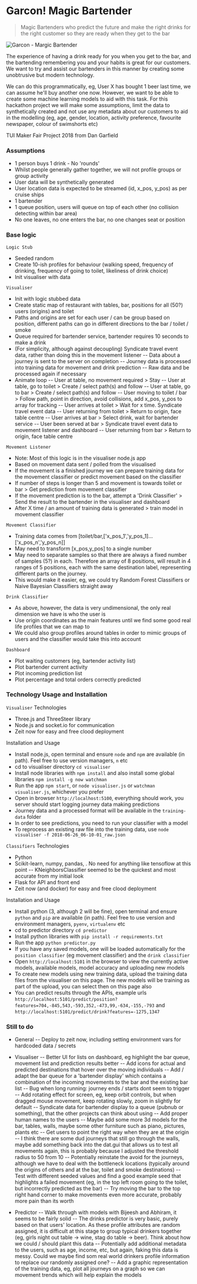 # Garcon! Magic Bartender
> Magic Bartenders who predict the future and make the right drinks for the right customer so they are ready when they get to the bar

![Garcon - Margic Bartender](https://image.ibb.co/hOxcH8/garcon_example.png)

The experience of having a drink ready for you when you get to the bar, and the bartending remembering you and your habits is great for our customers. We want to try and assist our bartenders in this manner by creating some unobtrusive but modern technology.

We can do this programmatically, eg, User X has bought 1 beer last time, we can assume he'll buy another one now. However, we want to be able to create some machine learning models to aid with this task. For this hackathon project we will make some assumptions, limit the data to synthetically created and not use any metadata about our customers to aid in the modelling (eg, age, gender, location, activity preference, favourite newspaper, colour of swimshorts etc)

TUI Maker Fair Project 2018 from Dan Garfield


### Assumptions
- 1 person buys 1 drink - No 'rounds'
- Whilst people generally gather together, we will not profile groups or group activity
- User data will be synthetically generated
- User location data is expected to be streamed (id, x_pos, y_pos) as per cruise ships
- 1 bartender
- 1 queue position, users will queue on top of each other (no collision detecting within bar area)
- No one leaves, no one enters the bar, no one changes seat or position

### Base logic
`Logic Stub`
- Seeded random
- Create 10-ish profiles for behaviour (walking speed, frequency of drinking, frequency of going to toilet, likeliness of drink choice)
- Init visualiser with data

`Visualiser`
- Init with logic stubbed data
- Create static map of restaurant with tables, bar, positions for all (50?) users (origins) and toilet
- Paths and origins are set for each user / can be group based on position, different paths can go in different directions to the bar / toilet / smoke
- Queue required for bartender service, bartender requires 10 seconds to make a drink
- (For simplicity, although against decoupling) Syndicate travel event data, rather than doing this in the movement listener
-- Data about a journey is sent to the server on completion
-- Journey data is processed into training data for movement and drink prediction
-- Raw data and be processed again if necessary
- Animate loop
-- User at table, no movement required > Stay
-- User at table, go to toilet > Create / select path(s) and follow
-- User at table, go to bar > Create / select path(s) and follow
-- User moving to toilet / bar > Follow path, point in direction, avoid collisions, add x_pos, y_pos to array for tracking
-- User arrives at toilet > Wait for x time. Syndicate travel event data
-- User returning from toilet > Return to origin, face table centre
-- User arrives at bar > Select drink, wait for bartender service
-- User been served at bar > Syndicate travel event data to movement listener and dashboard
-- User returning from bar > Return to origin, face table centre


`Movement Listener`
- Note: Most of this logic is in the visualiser node.js app
- Based on movement data sent / polled from the visualised
- If the movement is a finished journey we can prepare training data for the movement classifier or predict movement based on the classifier
- If number of steps is longer than 5 and movement is towards toilet or bar > Get prediction from movement classifier
- If the movement prediction is to the bar, attempt a 'Drink Classifier' > Send the result to the bartender in the visualiser and dashboard
- After X time / an amount of training data is generated > train model in movement classifier

`Movement Classifier`
- Training data comes from [toilet/bar,['x_pos_1','y_pos_1]...['x_pos_n','y_pos_n]]
- May need to transform [x_pos,y_pos] to a single number
- May need to separate samples so that there are always a fixed number of samples (5?) in each. Therefore an array of 8 positions, will result in 4 ranges of 5 positions, each with the same destination label, representing different parts on the journey.
- This would make it easier, eg, we could try Random Forest Classifiers or Naive Bayesian Classifiers straight away

`Drink Classifier`
- As above, however, the data is very undimensional, the only real dimension we have is who the user is
- Use origin coordinates as the main features until we find some good real life profiles that we can map to
- We could also group profiles around tables in order to mimic groups of users and the classifier would take this into account

`Dashboard`
- Plot waiting customers (eg, bartender activity list)
- Plot bartender current activity
- Plot incoming prediction list
- Plot percentage and total orders correctly predicted

### Technology Usage and Installation
`Visualiser`
Technologies
- Three.js and ThreeSteer library
- Node.js and socket.io for communication
- Zeit now for easy and free clood deployment

Installation and Usage
- Install node.js, open terminal and ensure `node` and `npm` are available (in path). Feel free to use version managers, `n` etc
- cd to visualiser directory `cd visualiser`
- Install node libraries with `npm install` and also install some global libraries `npm install -g now watchman`
- Run the app `npm start`, or `node visualiser.js` or `watchman visualiser.js`, whichever you prefer
- Open in browser `http://localhost:5100`, everything should work, you server should start logging journey data making predictions
- Journey data and a processed format will be available in the `training-data` folder
- In order to see predictions, you need to run your classifier with a model
- To reprocess an existing raw file into the training data, use `node visualiser -f 2018-06-26_06-10-01_raw.json`

`Classifiers`
Technologies
- Python
- Scikit-learn, numpy, pandas, . No need for anything like tensoflow at this point
-- KNeighborsClassifier seemed to be the quickest and most accurate from my initial look
- Flask for API and front end
- Zeit now (and docker) for easy and free clood deployment

Installation and Usage
- Install python (3, although 2 will be fine), open terminal and ensure `python` and `pip` are available (in path). Feel free to use version and environment managers, `pyenv`, `virtualenv` etc
- cd to predictor directory `cd predictor`
- Install python libraries with `pip install -r requirements.txt`
- Run the app `python predictor.py`
- If you have any saved models, one will be loaded automatically for the `position classifier` (eg movement classifier) and the `drink classifier`
- Open `http://localhost:5101` in the browser to view the currently active models, available models, model accuracy and uploading new models
- To create new models using new training data, upload the training data files from the visualiser on this page. The new models will be training as part of the upload, you can select then on this page also
- You can predict results through the APIs, example urls `http://localhost:5101/predict/position?features=704,-845,543,-593,352,-473,99,-634,-155,-793` and `http://localhost:5101/predict/drink?features=-1275,1347`

### Still to do
- General
-- Deploy to zeit now, including setting environment vars for hardcoded data / secrets

- Visualiser
-- Better UI for lists on dashboard, eg highlight the bar queue, movement list and prediction results better
-- Add icons for actual and predicted destinations that hover over the moving individuals
-- Add / adapt the bar queue for a 'bartender display' which contains a combination of the incoming movements to the bar and the existing bar list
-- Bug when long running: journey ends / starts dont seem to trigger
-- Add rotating effect for screen, eg, keep orbit controls, but when dragged mouse movement, keep rotating slowly, zoom in slightly for default
-- Syndicate data for bartender display to a queue (pubnub or something), that the other projects can think about using
-- Add proper human names to the users
-- Maybe add some more 3d models for the bar, tables, walls, maybe some other furniture such as piano, pictures, plants etc
-- Get users to point the right way when they are at the origin
-- I think there are some dud journeys that still go through the walls, maybe add something back into the dat.gui that allows us to test all movements again, this is probably because I adjusted the threshold radius to 50 from 10
-- Potentially reinstate the avoid for the journeys, although we have to deal with the bottleneck locations (typically around the origins of others and at the bar, toilet and smoke destinations)
-- Test with different seeded values and find a good example seed that highlights a failed movement (eg, in the top left room going to the toilet, but incorrectly predicted as the bar)
-- Try moving the bar to the top right hand corner to make movements even more accurate, probably more pain than its worth

- Predictor
-- Walk through with models with Bijeesh and Abhiram, it seems to be fairly solid
-- The drinks predictor is very basic, purely based on that users' location. As these profile attributes are random assigned, it is difficult at this stage to group typical drinkers together (eg, girls night out table -> wine, stag do table -> beer). Think about how we could / should plant this data
-- Potentially add additional metadata to the users, such as age, income, etc, but again, faking this data is messy. Could we maybe find som real world drinkers profile information to replace our randomly assigned one?
-- Add a graphic representation of the training data, eg, plot all journeys on a graph so we can movement trends which will help explain the models
